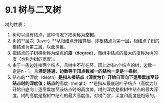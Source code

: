 # 9.1 树与二叉树

树的性质：

1. 树可以没有结点，这种情况下把树称为**空树**。
2. 树的**层次（layer）**从根结点开始算起，即根结点为第一层，根结点子树的根结点为第二层，以此类推。
3. 把结点的子树棵树称为结点的**度（degree）**，而树中结点的最大的度称为树的度（也称为树的宽度）。
4. 由于一条边连接两个结点，且树中不存在环，因此对有n个结点的树，边数一定是n - 1。且**满足连通、边数等于顶点数减一的结构一定是一棵树**。
5. 结点的**深度（depth）**是指从根结点（深度为1）开始自顶向下逐层累加至该结点时的深度值；结点的**高度（height）**是指从最底层叶子结点（高度为1）开始自底向上逐层累加至该结点时的高度值。树的深度是指树中结点的最大深度，树的高度是指树中结点的最大高度值。对树而言，深度和高度是相等的。
